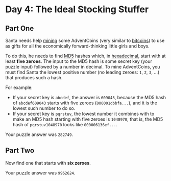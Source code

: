 # Day 4: The Ideal Stocking Stuffer

## Part One

Santa needs help [mining](https://en.wikipedia.org/wiki/Bitcoin#Mining)
some AdventCoins (very similar to
[bitcoins](https://en.wikipedia.org/wiki/Bitcoin)) to use as gifts for
all the economically forward-thinking little girls and boys.

To do this, he needs to find [MD5](https://en.wikipedia.org/wiki/MD5)
hashes which, in
[hexadecimal](https://en.wikipedia.org/wiki/Hexadecimal), start with at
least **five zeroes**. The input to the MD5 hash is some secret key (your
puzzle input) followed by a number in decimal. To mine
AdventCoins, you must find Santa the lowest positive number (no leading
zeroes: `1`, `2`, `3`, ...) that produces such a hash.

For example:

-   If your secret key is `abcdef`, the answer is `609043`, because the
    MD5 hash of `abcdef609043` starts with five zeroes
    (`000001dbbfa...`), and it is the lowest such number to do so.
-   If your secret key is `pqrstuv`, the lowest number it combines with
    to make an MD5 hash starting with five zeroes is `1048970`; that is,
    the MD5 hash of `pqrstuv1048970` looks like `000006136ef...`.

Your puzzle answer was `282749`.

## Part Two

Now find one that starts with **six zeroes**.

Your puzzle answer was `9962624`.
